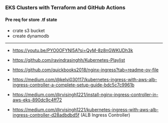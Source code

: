 ### EKS Clusters with Terraform and GitHub Actions

#### Pre req for store .tf state

- crate s3 bucket
- create dynamodb 

---
- https://youtu.be/PYO0OFYNI5A?si=QyM-8z8nGWKUDh3k

- https://github.com/ravindrasinghh/Kubernetes-Playlist

- https://github.com/quickbooks2018/nginx-ingress?tab=readme-ov-file

- https://medium.com/@kelvi030117/kubernetes-ingress-with-aws-alb-ingress-controller-a-complete-setup-guide-bdc5c7c9961b

- https://medium.com/@rvisingh1221/install-nginx-ingress-controller-in-aws-eks-890dc9c4ff72 

- https://medium.com/@rvisingh1221/kubernetes-ingress-with-aws-alb-ingress-controller-d28adbdbd5f (ALB Ingress Controller)